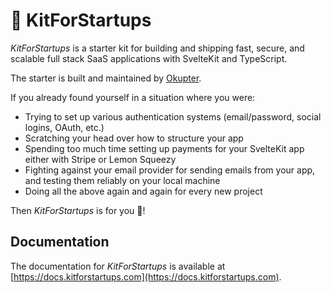 # 🚀 KitForStartups

_KitForStartups_ is a starter kit for building and shipping fast, secure, and scalable full stack SaaS applications with SvelteKit and TypeScript.

The starter is built and maintained by [Okupter](https://www.okupter.com).

If you already found yourself in a situation where you were:

- Trying to set up various authentication systems (email/password, social logins, OAuth, etc.)
- Scratching your head over how to structure your app
- Spending too much time setting up payments for your SvelteKit app either with Stripe or Lemon Squeezy
- Fighting against your email provider for sending emails from your app, and testing them reliably on your local machine
- Doing all the above again and again for every new project

Then _KitForStartups_ is for you 🎉!

## Documentation

The documentation for _KitForStartups_ is available at [https://docs.kitforstartups.com](https://docs.kitforstartups.com).
